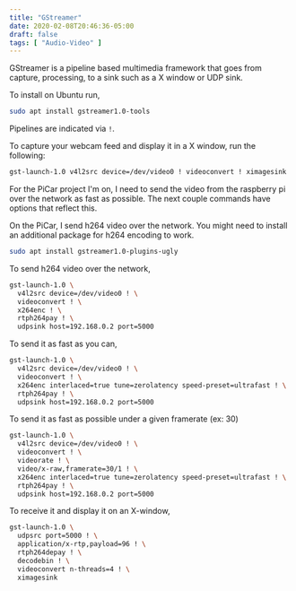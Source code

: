 ```yaml
---
title: "GStreamer"
date: 2020-02-08T20:46:36-05:00
draft: false
tags: [ "Audio-Video" ]
---
```


GStreamer is a pipeline based multimedia framework that goes from capture, processing, to a sink such as a X window or UDP sink.

To install on Ubuntu run,

```bash
sudo apt install gstreamer1.0-tools
```

Pipelines are indicated via `!`.

To capture your webcam feed and display it in a X window, run the following:

```bash
gst-launch-1.0 v4l2src device=/dev/video0 ! videoconvert ! ximagesink
```

For the PiCar project I'm on, I need to send the video from the raspberry pi over the network as fast as possible. The next couple commands have options that reflect this.

On the PiCar, I send h264 video over the network. You might need to install an additional package for h264 encoding to work.

```bash
sudo apt install gstreamer1.0-plugins-ugly
```

To send h264 video over the network,

```bash
gst-launch-1.0 \
  v4l2src device=/dev/video0 ! \
  videoconvert ! \
  x264enc ! \
  rtph264pay ! \
  udpsink host=192.168.0.2 port=5000
```

To send it as fast as you can,

```bash
gst-launch-1.0 \
  v4l2src device=/dev/video0 ! \
  videoconvert ! \
  x264enc interlaced=true tune=zerolatency speed-preset=ultrafast ! \
  rtph264pay ! \
  udpsink host=192.168.0.2 port=5000
```

To send it as fast as possible under a given framerate (ex: 30)
```bash
gst-launch-1.0 \
  v4l2src device=/dev/video0 ! \
  videoconvert ! \
  videorate ! \
  video/x-raw,framerate=30/1 ! \
  x264enc interlaced=true tune=zerolatency speed-preset=ultrafast ! \
  rtph264pay ! \
  udpsink host=192.168.0.2 port=5000
```



To receive it and display it on an X-window,

```bash
gst-launch-1.0 \
  udpsrc port=5000 ! \
  application/x-rtp,payload=96 ! \
  rtph264depay ! \
  decodebin ! \
  videoconvert n-threads=4 ! \
  ximagesink
```

